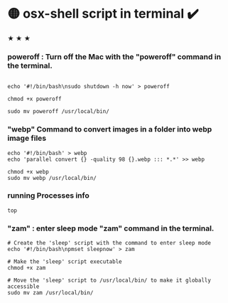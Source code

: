 # 🟡 osx-shell script in terminal ✔️

★
★
★

### poweroff :  Turn off the Mac with the "poweroff" command in the terminal.
```

echo '#!/bin/bash\nsudo shutdown -h now' > poweroff

chmod +x poweroff

sudo mv poweroff /usr/local/bin/

```


### "webp" Command to convert images in a folder into webp image files

```
echo '#!/bin/bash' > webp
echo 'parallel convert {} -quality 98 {}.webp ::: *.*' >> webp

chmod +x webp
sudo mv webp /usr/local/bin/
```



### running Processes info

```
top
```



###  "zam"  : enter sleep mode  "zam" command in the terminal.
```
# Create the 'sleep' script with the command to enter sleep mode
echo '#!/bin/bash\npmset sleepnow' > zam 

# Make the 'sleep' script executable
chmod +x zam

# Move the 'sleep' script to /usr/local/bin/ to make it globally accessible
sudo mv zam /usr/local/bin/
```
